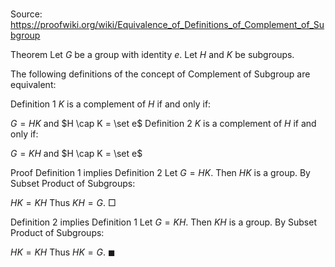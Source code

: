 # 

Source: https://proofwiki.org/wiki/Equivalence_of_Definitions_of_Complement_of_Subgroup



Theorem
Let $G$ be a group with identity $e$.
Let $H$ and $K$ be subgroups.

The following definitions of the concept of Complement of Subgroup are equivalent:

Definition $1$
$K$ is a complement of $H$ if and only if:

$G = H K$ and $H \cap K = \set e$
Definition $2$
$K$ is a complement of $H$ if and only if:

$G = K H$ and $H \cap K = \set e$


Proof
Definition $1$ implies Definition $2$
Let $G = H K$.
Then $H K$ is a group.
By Subset Product of Subgroups:

$H K = K H$
Thus $K H = G$.
$\Box$


Definition $2$ implies Definition $1$
Let $G = K H$.
Then $K H$ is a group.
By Subset Product of Subgroups:

$H K = K H$
Thus $H K = G$.
$\blacksquare$





